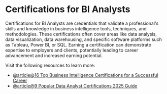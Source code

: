 # Certifications for BI Analysts

Certifications for BI Analysts are credentials that validate a professional's skills and knowledge in business intelligence tools, techniques, and methodologies. These certifications often cover areas like data analysis, data visualization, data warehousing, and specific software platforms such as Tableau, Power BI, or SQL. Earning a certification can demonstrate expertise to employers and clients, potentially leading to career advancement and increased earning potential.

Visit the following resources to learn more:

- [@article@16 Top Business Intelligence Certifications for a Successful Career](https://onlinedegrees.sandiego.edu/business-intelligence-certifications/)
- [@article@9 Popular Data Analyst Certifications 2025 Guide](https://www.onlc.com/blog/popular-data-analyst-certifications/)